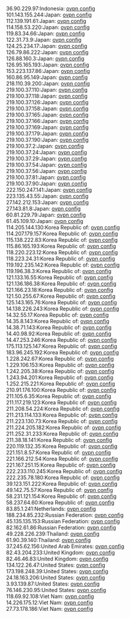 36.90.229.97:Indonesia: [ovpn config](vpn/36_90_229_97.ovpn)  
101.143.155.244:Japan: [ovpn config](vpn/101_143_155_244.ovpn)  
112.139.191.61:Japan: [ovpn config](vpn/112_139_191_61.ovpn)  
114.158.53.220:Japan: [ovpn config](vpn/114_158_53_220.ovpn)  
119.83.34.66:Japan: [ovpn config](vpn/119_83_34_66.ovpn)  
122.31.73.9:Japan: [ovpn config](vpn/122_31_73_9.ovpn)  
124.25.234.17:Japan: [ovpn config](vpn/124_25_234_17.ovpn)  
126.79.86.222:Japan: [ovpn config](vpn/126_79_86_222.ovpn)  
126.88.160.3:Japan: [ovpn config](vpn/126_88_160_3.ovpn)  
126.95.165.193:Japan: [ovpn config](vpn/126_95_165_193.ovpn)  
153.223.137.86:Japan: [ovpn config](vpn/153_223_137_86.ovpn)  
160.86.95.149:Japan: [ovpn config](vpn/160_86_95_149.ovpn)  
218.110.39.200:Japan: [ovpn config](vpn/218_110_39_200.ovpn)  
219.100.37.110:Japan: [ovpn config](vpn/219_100_37_110.ovpn)  
219.100.37.118:Japan: [ovpn config](vpn/219_100_37_118.ovpn)  
219.100.37.126:Japan: [ovpn config](vpn/219_100_37_126.ovpn)  
219.100.37.158:Japan: [ovpn config](vpn/219_100_37_158.ovpn)  
219.100.37.165:Japan: [ovpn config](vpn/219_100_37_165.ovpn)  
219.100.37.166:Japan: [ovpn config](vpn/219_100_37_166.ovpn)  
219.100.37.169:Japan: [ovpn config](vpn/219_100_37_169.ovpn)  
219.100.37.179:Japan: [ovpn config](vpn/219_100_37_179.ovpn)  
219.100.37.190:Japan: [ovpn config](vpn/219_100_37_190.ovpn)  
219.100.37.2:Japan: [ovpn config](vpn/219_100_37_2.ovpn)  
219.100.37.24:Japan: [ovpn config](vpn/219_100_37_24.ovpn)  
219.100.37.29:Japan: [ovpn config](vpn/219_100_37_29.ovpn)  
219.100.37.54:Japan: [ovpn config](vpn/219_100_37_54.ovpn)  
219.100.37.56:Japan: [ovpn config](vpn/219_100_37_56.ovpn)  
219.100.37.81:Japan: [ovpn config](vpn/219_100_37_81.ovpn)  
219.100.37.90:Japan: [ovpn config](vpn/219_100_37_90.ovpn)  
222.150.247.141:Japan: [ovpn config](vpn/222_150_247_141.ovpn)  
223.135.43.55:Japan: [ovpn config](vpn/223_135_43_55.ovpn)  
27.142.212.153:Japan: [ovpn config](vpn/27_142_212_153.ovpn)  
27.143.81.8:Japan: [ovpn config](vpn/27_143_81_8.ovpn)  
60.81.229.79:Japan: [ovpn config](vpn/60_81_229_79.ovpn)  
61.45.109.10:Japan: [ovpn config](vpn/61_45_109_10.ovpn)  
114.205.144.130:Korea Republic of: [ovpn config](vpn/114_205_144_130.ovpn)  
114.207.179.157:Korea Republic of: [ovpn config](vpn/114_207_179_157.ovpn)  
115.138.222.83:Korea Republic of: [ovpn config](vpn/115_138_222_83.ovpn)  
115.86.165.193:Korea Republic of: [ovpn config](vpn/115_86_165_193.ovpn)  
118.220.223.12:Korea Republic of: [ovpn config](vpn/118_220_223_12.ovpn)  
118.223.24.31:Korea Republic of: [ovpn config](vpn/118_223_24_31.ovpn)  
119.192.235.142:Korea Republic of: [ovpn config](vpn/119_192_235_142.ovpn)  
119.196.38.3:Korea Republic of: [ovpn config](vpn/119_196_38_3.ovpn)  
121.133.16.55:Korea Republic of: [ovpn config](vpn/121_133_16_55.ovpn)  
121.136.186.38:Korea Republic of: [ovpn config](vpn/121_136_186_38.ovpn)  
121.166.23.18:Korea Republic of: [ovpn config](vpn/121_166_23_18.ovpn)  
121.50.255.67:Korea Republic of: [ovpn config](vpn/121_50_255_67.ovpn)  
125.143.165.76:Korea Republic of: [ovpn config](vpn/125_143_165_76.ovpn)  
14.138.226.243:Korea Republic of: [ovpn config](vpn/14_138_226_243.ovpn)  
14.32.55.17:Korea Republic of: [ovpn config](vpn/14_32_55_17.ovpn)  
14.35.8.143:Korea Republic of: [ovpn config](vpn/14_35_8_143.ovpn)  
14.38.71.143:Korea Republic of: [ovpn config](vpn/14_38_71_143.ovpn)  
14.40.98.92:Korea Republic of: [ovpn config](vpn/14_40_98_92.ovpn)  
14.47.253.246:Korea Republic of: [ovpn config](vpn/14_47_253_246.ovpn)  
175.113.125.147:Korea Republic of: [ovpn config](vpn/175_113_125_147.ovpn)  
183.96.245.192:Korea Republic of: [ovpn config](vpn/183_96_245_192.ovpn)  
1.228.242.67:Korea Republic of: [ovpn config](vpn/1_228_242_67.ovpn)  
1.229.106.153:Korea Republic of: [ovpn config](vpn/1_229_106_153.ovpn)  
1.242.205.38:Korea Republic of: [ovpn config](vpn/1_242_205_38.ovpn)  
1.243.94.201:Korea Republic of: [ovpn config](vpn/1_243_94_201.ovpn)  
1.252.215.221:Korea Republic of: [ovpn config](vpn/1_252_215_221.ovpn)  
210.91.176.100:Korea Republic of: [ovpn config](vpn/210_91_176_100.ovpn)  
211.105.6.35:Korea Republic of: [ovpn config](vpn/211_105_6_35.ovpn)  
211.117.219.123:Korea Republic of: [ovpn config](vpn/211_117_219_123.ovpn)  
211.208.54.224:Korea Republic of: [ovpn config](vpn/211_208_54_224.ovpn)  
211.213.114.133:Korea Republic of: [ovpn config](vpn/211_213_114_133.ovpn)  
211.223.130.73:Korea Republic of: [ovpn config](vpn/211_223_130_73.ovpn)  
211.224.205.182:Korea Republic of: [ovpn config](vpn/211_224_205_182.ovpn)  
211.252.31.233:Korea Republic of: [ovpn config](vpn/211_252_31_233.ovpn)  
211.38.18.141:Korea Republic of: [ovpn config](vpn/211_38_18_141.ovpn)  
220.119.132.35:Korea Republic of: [ovpn config](vpn/220_119_132_35.ovpn)  
221.151.8.57:Korea Republic of: [ovpn config](vpn/221_151_8_57.ovpn)  
221.166.212.54:Korea Republic of: [ovpn config](vpn/221_166_212_54.ovpn)  
221.167.251.15:Korea Republic of: [ovpn config](vpn/221_167_251_15.ovpn)  
222.233.110.245:Korea Republic of: [ovpn config](vpn/222_233_110_245.ovpn)  
222.235.78.180:Korea Republic of: [ovpn config](vpn/222_235_78_180.ovpn)  
39.123.151.222:Korea Republic of: [ovpn config](vpn/39_123_151_222.ovpn)  
49.142.75.57:Korea Republic of: [ovpn config](vpn/49_142_75_57.ovpn)  
58.231.121.154:Korea Republic of: [ovpn config](vpn/58_231_121_154.ovpn)  
58.237.64.60:Korea Republic of: [ovpn config](vpn/58_237_64_60.ovpn)  
83.85.1.241:Netherlands: [ovpn config](vpn/83_85_1_241.ovpn)  
188.234.85.232:Russian Federation: [ovpn config](vpn/188_234_85_232.ovpn)  
45.135.135.153:Russian Federation: [ovpn config](vpn/45_135_135_153.ovpn)  
82.162.61.86:Russian Federation: [ovpn config](vpn/82_162_61_86.ovpn)  
49.228.226.239:Thailand: [ovpn config](vpn/49_228_226_239.ovpn)  
61.90.39.140:Thailand: [ovpn config](vpn/61_90_39_140.ovpn)  
37.245.62.156:United Arab Emirates: [ovpn config](vpn/37_245_62_156.ovpn)  
82.43.204.233:United Kingdom: [ovpn config](vpn/82_43_204_233.ovpn)  
82.46.46.83:United Kingdom: [ovpn config](vpn/82_46_46_83.ovpn)  
134.122.26.47:United States: [ovpn config](vpn/134_122_26_47.ovpn)  
173.198.248.39:United States: [ovpn config](vpn/173_198_248_39.ovpn)  
24.18.163.206:United States: [ovpn config](vpn/24_18_163_206.ovpn)  
3.93.139.87:United States: [ovpn config](vpn/3_93_139_87.ovpn)  
76.146.230.95:United States: [ovpn config](vpn/76_146_230_95.ovpn)  
118.69.92.108:Viet Nam: [ovpn config](vpn/118_69_92_108.ovpn)  
14.226.175.12:Viet Nam: [ovpn config](vpn/14_226_175_12.ovpn)  
27.73.178.186:Viet Nam: [ovpn config](vpn/27_73_178_186.ovpn)  
